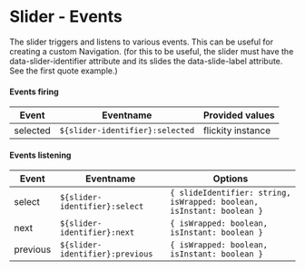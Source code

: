 # Slider - Events

The slider triggers and listens to various events. This can be useful for creating a custom Navigation. (for this to be useful, the slider must have the data-slider-identifier attribute and its slides the data-slide-label attribute. See the first quote example.)

#### Events firing

| Event    | Eventname                       | Provided values   |
| -------- | ------------------------------- | ----------------- |
| selected | `${slider-identifier}:selected` | flickity instance |

#### Events listening

| Event    | Eventname                       | Options                                                               |
| -------- | ------------------------------- | --------------------------------------------------------------------- |
| select   | `${slider-identifier}:select`   | `{ slideIdentifier: string, isWrapped: boolean, isInstant: boolean }` |
| next     | `${slider-identifier}:next`     | `{ isWrapped: boolean, isInstant: boolean }`                          |
| previous | `${slider-identifier}:previous` | `{ isWrapped: boolean, isInstant: boolean }`                          |
